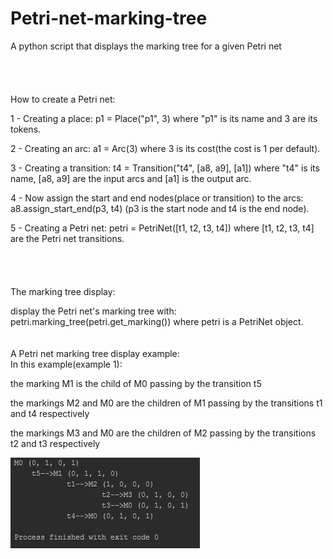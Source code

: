 # Petri-net-marking-tree
A python script that displays the marking tree for a given Petri net
<br/><br/><br/><br/><br/>
How to create a Petri net:

1 - Creating a place: p1 = Place("p1", 3) where "p1" is its name and 3 are its tokens.	

2 - Creating an arc: a1 = Arc(3) where 3 is its cost(the cost is 1 per default).

3 - Creating a transition: t4 = Transition("t4", [a8, a9], [a1]) where "t4" is its name,
[a8, a9] are the input arcs and [a1] is the output arc.

4 - Now assign the start and end nodes(place or transition) to the arcs: 
a8.assign_start_end(p3, t4) (p3 is the start node and t4 is the end node).

5 - Creating a Petri net: petri = PetriNet([t1, t2, t3, t4]) 
where [t1, t2, t3, t4] are the Petri net transitions.
<br/><br/><br/><br/><br/>
The marking tree display:

display the Petri net's marking tree with: petri.marking_tree(petri.get_marking()) 
where petri is a PetriNet object.
<br/><br/><br/>
A Petri net marking tree display example:
<br/>
In this example(example 1):

the marking M1 is the child of M0 passing by the transition t5

the markings M2 and M0 are the children of M1 passing by the transitions t1 and t4 respectively

the markings M3 and M0 are the children of M2 passing by the transitions t2 and t3 respectively

![alt text](https://raw.githubusercontent.com/Badredine-Kheddaoui/Petri-net-marking-tree/master/Petri%20net%20marking%20tree%20display%20example.PNG)
	
	
